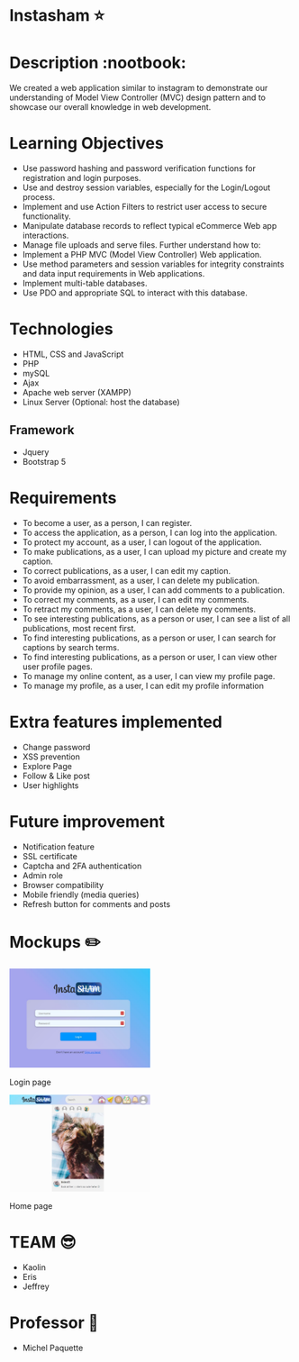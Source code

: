 # Instasham :star:

# Description :nootbook:
We created a web application similar to instagram to demonstrate our understanding of Model View Controller (MVC) design pattern and to showcase our overall knowledge in web development.

# Learning Objectives
- Use password hashing and password verification functions for registration and login purposes.
- Use and destroy session variables, especially for the Login/Logout process.
- Implement and use Action Filters to restrict user access to secure functionality.
- Manipulate database records to reflect typical eCommerce Web app interactions.
- Manage file uploads and serve files.
Further understand how to:
- Implement a PHP MVC (Model View Controller) Web application.
- Use method parameters and session variables for integrity constraints and data input requirements in Web 
applications.
- Implement multi-table databases.
- Use PDO and appropriate SQL to interact with this database.
# Technologies
- HTML, CSS and JavaScript
- PHP
- mySQL
- Ajax
- Apache web server (XAMPP)
- Linux Server (Optional: host the database)
## Framework
- Jquery
- Bootstrap 5

# Requirements
- To become a user, as a person, I can register.
- To access the application, as a person, I can log into the application.
- To protect my account, as a user, I can logout of the application.
- To make publications, as a user, I can upload my picture and create my caption.
- To correct publications, as a user, I can edit my caption.
- To avoid embarrassment, as a user, I can delete my publication.
- To provide my opinion, as a user, I can add comments to a publication.
- To correct my comments, as a user, I can edit my comments.
- To retract my comments, as a user, I can delete my comments.
- To see interesting publications, as a person or user, I can see a list of all publications, most recent first.
- To find interesting publications, as a person or user, I can search for captions by search terms.
- To find interesting publications, as a person or user, I can view other user profile pages.
- To manage my online content, as a user, I can view my profile page.
- To manage my profile, as a user, I can edit my profile information

# Extra features implemented
- Change password
- XSS prevention
- Explore Page
- Follow & Like post
- User highlights
  
# Future improvement
- Notification feature
- SSL certificate
- Captcha and 2FA authentication
- Admin role
- Browser compatibility
- Mobile friendly (media queries)
- Refresh button for comments and posts

# Mockups :pencil2:
<p float="left">
<img src="images\mockups\login.JPG" alt="wire frame image" width="250">
<p>Login page</p>

<img src="images\mockups\home.JPG" alt="wire frame image" width="250">
<p>Home page</p>
</p>


# TEAM :sunglasses:
- Kaolin
- Eris
- Jeffrey

# Professor :cop:
- Michel Paquette
